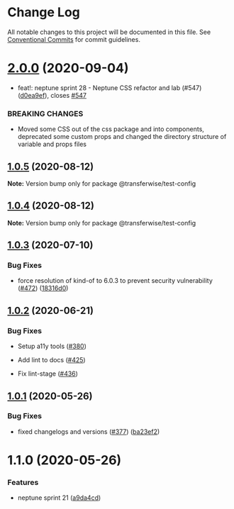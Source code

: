 # Change Log

All notable changes to this project will be documented in this file.
See [Conventional Commits](https://conventionalcommits.org) for commit guidelines.

# [2.0.0](https://github.com/transferwise/neptune-web/compare/@transferwise/test-config@1.0.5...@transferwise/test-config@2.0.0) (2020-09-04)


* feat!: neptune sprint 28 - Neptune CSS refactor and lab (#547) ([d0ea9ef](https://github.com/transferwise/neptune-web/commit/d0ea9ef1272ab2aae57d7a6d470110ec74af1d25)), closes [#547](https://github.com/transferwise/neptune-web/issues/547)


### BREAKING CHANGES

* Moved some CSS out of the css package and into components, deprecated some custom props and changed the directory structure of variable and props files





## [1.0.5](https://github.com/transferwise/neptune-web/compare/@transferwise/test-config@1.0.4...@transferwise/test-config@1.0.5) (2020-08-12)

**Note:** Version bump only for package @transferwise/test-config





## [1.0.4](https://github.com/transferwise/neptune-web/compare/@transferwise/test-config@1.0.3...@transferwise/test-config@1.0.4) (2020-08-12)

**Note:** Version bump only for package @transferwise/test-config





## [1.0.3](https://github.com/transferwise/neptune-web/compare/@transferwise/test-config@1.0.2...@transferwise/test-config@1.0.3) (2020-07-10)


### Bug Fixes

* force resolution of kind-of to 6.0.3 to prevent security vulnerability ([#472](https://github.com/transferwise/neptune-web/issues/472)) ([18316d0](https://github.com/transferwise/neptune-web/commit/18316d05279547a64f7c3d46e8b636b9f05f7db4))





## [1.0.2](https://github.com/transferwise/neptune-web/compare/@transferwise/test-config@1.0.1...@transferwise/test-config@1.0.2) (2020-06-21)

### Bug Fixes

* Setup a11y tools ([#380](https://github.com/transferwise/neptune-web/pull/439/commits/1324d6f66191b1fdcfdd64932189c2610f156f75))

* Add lint to docs ([#425](https://github.com/transferwise/neptune-web/pull/439/commits/efaa63b14c4ec61833b06187ff04ca9307653fa1))

* Fix lint-stage ([#436](https://github.com/transferwise/neptune-web/pull/439/commits/d2b77895e1caab66bdabc8a2b1dee220d2218cd4))


## [1.0.1](https://github.com/transferwise/neptune-web/compare/@transferwise/test-config@1.1.0...@transferwise/test-config@1.0.1) (2020-05-26)


### Bug Fixes

* fixed changelogs and versions ([#377](https://github.com/transferwise/neptune-web/issues/377)) ([ba23ef2](https://github.com/transferwise/neptune-web/commit/ba23ef263f993b5f1f31227ab3b49570abb82aaa))





# 1.1.0 (2020-05-26)


### Features

* neptune sprint 21 ([a9da4cd](https://github.com/transferwise/neptune-web/commit/a9da4cd0bba2535bc7bb8222ddb1cde9a27e6cba))
